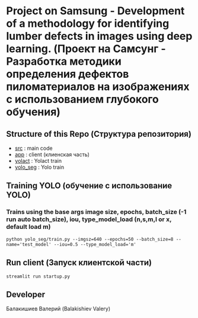 # Project on Samsung - Development of a methodology for identifying lumber defects in images using deep learning.  (Проект на Самсунг - Разработка методики определения дефектов пиломатериалов на изображениях с использованием глубокого обучения)


## Structure of this Repo (Структура репозитория)
- [src](src) : main code
- [app](app) : client (клиенская часть)
- [yolact](yolact) : Yolact train
- [yolo_seg](yolo_seg) : Yolo train

## Training YOLO (обучение с использование YOLO)
### Trains using the base args image size, epochs, batch_size (-1 run auto batch_size), iou, type_model_load (n,s,m,l or x, default load m)
```
python yolo_seg/train.py --imgsz=640 --epochs=50 --batch_size=8 --name='test_model' --iou=0.5 --type_model_load='m'
```

## Run client (Запуск клиентской части)
```
streamlit run startup.py
```

## Developer
Балакишиев Валерий (Balakishiev Valery)



